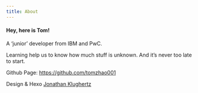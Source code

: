 ```yaml
---
title: About
---
```


#### Hey, here is Tom!
A ‘junior’ developer from IBM and PwC.

Learning help us to know how much stuff is unknown.
And it’s never too late to start.

Github Page: https://github.com/tomzhao001

Design & Hexo [Jonathan Klughertz](https://blog.tomandsophia.club/)